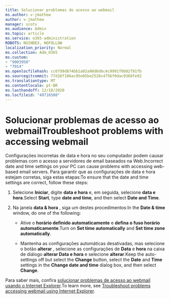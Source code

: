 ```yaml
---
title: Solucionar problemas de acesso ao webmail
ms.author: v-jmathew
author: v-jmathew
manager: scotv
ms.audience: Admin
ms.topic: article
ms.service: o365-administration
ROBOTS: NOINDEX, NOFOLLOW
localization_priority: Normal
ms.collection: Adm_O365
ms.custom:
- "9003958"
- "7014"
ms.openlocfilehash: cc6fd9d874bb1a02a98d6d6c4c9991f0b02f91fb
ms.sourcegitcommit: 77d16f186ac95e85be2528c4756f0dac9368fe92
ms.translationtype: MT
ms.contentlocale: pt-BR
ms.lasthandoff: 12/18/2020
ms.locfileid: "49716580"
---
```

# <a name="troubleshoot-problems-with-accessing-webmail"></a><span data-ttu-id="a04df-102">Solucionar problemas de acesso ao webmail</span><span class="sxs-lookup"><span data-stu-id="a04df-102">Troubleshoot problems with accessing webmail</span></span>

<span data-ttu-id="a04df-103">Configurações incorretas de data e hora no seu computador podem causar problemas com o acesso a servidores de email baseados na Web.</span><span class="sxs-lookup"><span data-stu-id="a04df-103">Incorrect date and time settings on your PC can cause problems with accessing web-based email servers.</span></span> <span data-ttu-id="a04df-104">Para garantir que as configurações de data e hora estejam corretas, siga estas etapas:</span><span class="sxs-lookup"><span data-stu-id="a04df-104">To ensure that the date and time settings are correct, follow these steps:</span></span>

1. <span data-ttu-id="a04df-105">Selecione **Iniciar**, digite **data e hora** e, em seguida, selecione **data e hora**.</span><span class="sxs-lookup"><span data-stu-id="a04df-105">Select **Start**, type **date and time**, and then select **Date and Time**.</span></span>
2. <span data-ttu-id="a04df-106">Na janela **data & hora** , siga um destes procedimentos:</span><span class="sxs-lookup"><span data-stu-id="a04df-106">In the **Date & time** window, do one of the following:</span></span>

    - <span data-ttu-id="a04df-107">Ative o **horário definido automaticamente** e **defina o fuso horário automaticamente**.</span><span class="sxs-lookup"><span data-stu-id="a04df-107">Turn on **Set time automatically** and **Set time zone automatically**.</span></span>

    - <span data-ttu-id="a04df-108">Mantenha as configurações automáticas desativadas, mas selecione o botão **alterar** , selecione as configurações de **Data** e **hora** na caixa de diálogo **alterar Data e hora** e selecione **alterar**.</span><span class="sxs-lookup"><span data-stu-id="a04df-108">Keep the auto-settings off but select the **Change** button, select the **Date** and **Time** settings in the **Change date and time** dialog box, and then select **Change**.</span></span>

<span data-ttu-id="a04df-109">Para saber mais, confira [solucionar problemas de acesso ao webmail usando o Internet Explorer](https://go.microsoft.com/fwlink/?linkid=2139414).</span><span class="sxs-lookup"><span data-stu-id="a04df-109">To learn more, see [Troubleshoot problems accessing webmail using Internet Explorer](https://go.microsoft.com/fwlink/?linkid=2139414).</span></span>
